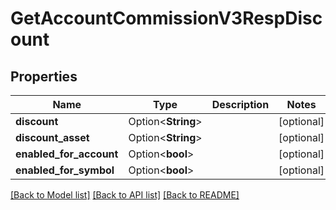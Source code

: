 # GetAccountCommissionV3RespDiscount

## Properties

Name | Type | Description | Notes
------------ | ------------- | ------------- | -------------
**discount** | Option<**String**> |  | [optional]
**discount_asset** | Option<**String**> |  | [optional]
**enabled_for_account** | Option<**bool**> |  | [optional]
**enabled_for_symbol** | Option<**bool**> |  | [optional]

[[Back to Model list]](../README.md#documentation-for-models) [[Back to API list]](../README.md#documentation-for-api-endpoints) [[Back to README]](../README.md)



